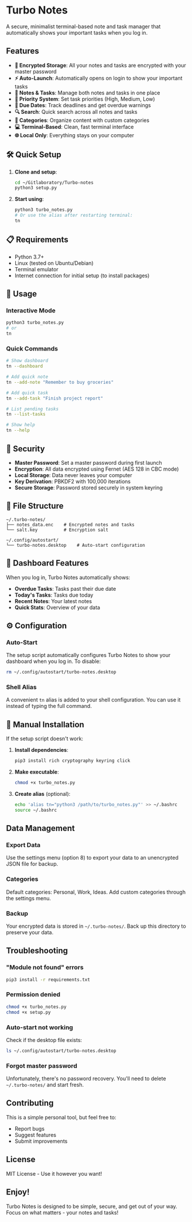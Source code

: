 # Turbo Notes

A secure, minimalist terminal-based note and task manager that automatically shows your important tasks when you log in.

## Features

- **🔐 Encrypted Storage**: All your notes and tasks are encrypted with your master password
- **⚡ Auto-Launch**: Automatically opens on login to show your important tasks
- **📝 Notes & Tasks**: Manage both notes and tasks in one place
- **🎯 Priority System**: Set task priorities (High, Medium, Low)
- **📅 Due Dates**: Track deadlines and get overdue warnings
- **🔍 Search**: Quick search across all notes and tasks
- **📂 Categories**: Organize content with custom categories
- **💻 Terminal-Based**: Clean, fast terminal interface
- **🌐 Local Only**: Everything stays on your computer

## 🛠️ Quick Setup

1. **Clone and setup**:
   ```bash
   cd ~/Gitlaboratory/Turbo-notes
   python3 setup.py
   ```

2. **Start using**:
   ```bash
   python3 turbo_notes.py
   # Or use the alias after restarting terminal:
   tn
   ```

## 📋 Requirements

- Python 3.7+
- Linux (tested on Ubuntu/Debian)
- Terminal emulator
- Internet connection for initial setup (to install packages)

## 🚀 Usage

### Interactive Mode
```bash
python3 turbo_notes.py
# or
tn
```

### Quick Commands
```bash
# Show dashboard
tn --dashboard

# Add quick note
tn --add-note "Remember to buy groceries"

# Add quick task
tn --add-task "Finish project report"

# List pending tasks
tn --list-tasks

# Show help
tn --help
```

## 🔑 Security

- **Master Password**: Set a master password during first launch
- **Encryption**: All data encrypted using Fernet (AES 128 in CBC mode)
- **Local Storage**: Data never leaves your computer
- **Key Derivation**: PBKDF2 with 100,000 iterations
- **Secure Storage**: Password stored securely in system keyring

## 📁 File Structure

```
~/.turbo-notes/
├── notes_data.enc    # Encrypted notes and tasks
└── salt.key          # Encryption salt

~/.config/autostart/
└── turbo-notes.desktop    # Auto-start configuration
```

## 🎯 Dashboard Features

When you log in, Turbo Notes automatically shows:
- **Overdue Tasks**: Tasks past their due date
- **Today's Tasks**: Tasks due today
- **Recent Notes**: Your latest notes
- **Quick Stats**: Overview of your data

## ⚙️ Configuration

### Auto-Start
The setup script automatically configures Turbo Notes to show your dashboard when you log in. To disable:
```bash
rm ~/.config/autostart/turbo-notes.desktop
```

### Shell Alias
A convenient `tn` alias is added to your shell configuration. You can use it instead of typing the full command.

## 🔧 Manual Installation

If the setup script doesn't work:

1. **Install dependencies**:
   ```bash
   pip3 install rich cryptography keyring click
   ```

2. **Make executable**:
   ```bash
   chmod +x turbo_notes.py
   ```

3. **Create alias** (optional):
   ```bash
   echo 'alias tn="python3 /path/to/turbo_notes.py"' >> ~/.bashrc
   source ~/.bashrc
   ```

## Data Management

### Export Data
Use the settings menu (option 8) to export your data to an unencrypted JSON file for backup.

### Categories
Default categories: Personal, Work, Ideas. Add custom categories through the settings menu.

### Backup
Your encrypted data is stored in `~/.turbo-notes/`. Back up this directory to preserve your data.

## Troubleshooting

### "Module not found" errors
```bash
pip3 install -r requirements.txt
```

### Permission denied
```bash
chmod +x turbo_notes.py
chmod +x setup.py
```

### Auto-start not working
Check if the desktop file exists:
```bash
ls ~/.config/autostart/turbo-notes.desktop
```

### Forgot master password
Unfortunately, there's no password recovery. You'll need to delete `~/.turbo-notes/` and start fresh.

## Contributing

This is a simple personal tool, but feel free to:
- Report bugs
- Suggest features
- Submit improvements

## License

MIT License - Use it however you want!

## Enjoy!

Turbo Notes is designed to be simple, secure, and get out of your way. Focus on what matters - your notes and tasks! 
